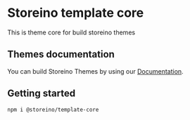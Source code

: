 # Storeino template core

This is theme core for  build storeino themes

## Themes documentation

You can build Storeino Themes by using our [Documentation](https://storeino.dev). 

## Getting started

```
npm i @storeino/template-core
```